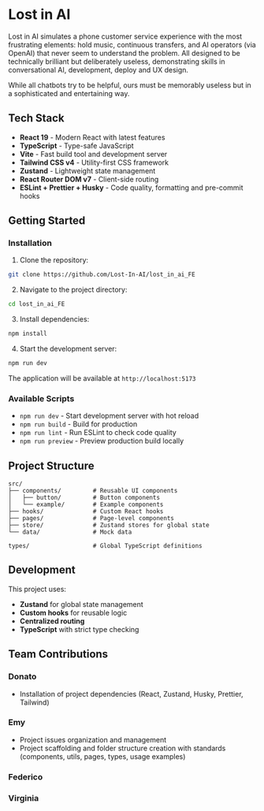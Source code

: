 # Lost in AI

Lost in AI simulates a phone customer service experience with the most frustrating elements: hold music, continuous transfers, and AI operators (via OpenAI) that never seem to understand the problem. All designed to be technically brilliant but deliberately useless, demonstrating skills in conversational AI, development, deploy and UX design.

 While all chatbots try to be helpful, ours must be memorably useless but in a sophisticated and entertaining way.

## Tech Stack

- **React 19** - Modern React with latest features
- **TypeScript** - Type-safe JavaScript
- **Vite** - Fast build tool and development server
- **Tailwind CSS v4** - Utility-first CSS framework
- **Zustand** - Lightweight state management
- **React Router DOM v7** - Client-side routing
- **ESLint + Prettier + Husky** - Code quality, formatting and pre-commit hooks

## Getting Started

### Installation

1. Clone the repository:
```bash
git clone https://github.com/Lost-In-AI/lost_in_ai_FE
```

2. Navigate to the project directory:
```bash
cd lost_in_ai_FE
```

3. Install dependencies:
```bash
npm install
```

4. Start the development server:
```bash
npm run dev
```

The application will be available at `http://localhost:5173`

### Available Scripts

- `npm run dev` - Start development server with hot reload
- `npm run build` - Build for production
- `npm run lint` - Run ESLint to check code quality
- `npm run preview` - Preview production build locally

## Project Structure

```
src/
├── components/         # Reusable UI components
│   ├── button/         # Button components
│   └── example/        # Example components
├── hooks/              # Custom React hooks
├── pages/              # Page-level components
├── store/              # Zustand stores for global state
└── data/               # Mock data

types/                  # Global TypeScript definitions
```

## Development

This project uses:
- **Zustand** for global state management
- **Custom hooks** for reusable logic
- **Centralized routing**
- **TypeScript** with strict type checking

## Team Contributions

### Donato
- Installation of project dependencies (React, Zustand, Husky, Prettier, Tailwind)

### Emy
- Project issues organization and management
- Project scaffolding and folder structure creation with standards (components, utils, pages, types, usage examples)

### Federico
<!-- - Tailwind design structure implementation (custom variables and configuration) -->

### Virginia